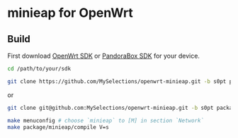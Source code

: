 # minieap for OpenWrt

## Build

First download [OpenWrt SDK](https://downloads.openwrt.org/) or [PandoraBox SDK](http://downloads.pangubox.com:6380/pandorabox/) for your device.

```sh
cd /path/to/your/sdk
```
```sh
git clone https://github.com/MySelections/openwrt-minieap.git -b s0pt package/minieap
```
or 
```sh
git clone git@github.com:MySelections/openwrt-minieap.git -b s0pt package/minieap
```
```sh
make menuconfig # choose `minieap` to [M] in section `Network`
make package/minieap/compile V=s
```
